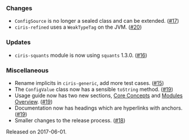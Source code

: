 ### Changes
* `ConfigSource` is no longer a sealed class and can be extended. ([#17](https://github.com/vlovgr/ciris/pull/17))
* `ciris-refined` uses a `WeakTypeTag` on the JVM. ([#20](https://github.com/vlovgr/ciris/pull/20))

### Updates
* `ciris-squants` module is now using `squants` 1.3.0. ([#16](https://github.com/vlovgr/ciris/pull/16))

### Miscellaneous
* Rename implicits in `ciris-generic`, add more test cases. ([#15](https://github.com/vlovgr/ciris/pull/15))
* The `ConfigValue` class now has a sensible `toString` method. ([#19](https://github.com/vlovgr/ciris/pull/19))
* Usage guide now has two new sections, [Core Concepts](https://cir.is/docs/concepts) and [Modules Overview](https://cir.is/docs/modules). ([#19](https://github.com/vlovgr/ciris/pull/19))
* Documentation now has headings which are hyperlinks with anchors. ([#19](https://github.com/vlovgr/ciris/pull/19))
* Smaller changes to the release process. ([#18](https://github.com/vlovgr/ciris/pull/18))

Released on 2017-06-01.
